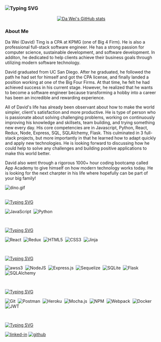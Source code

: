 ### ![Typing SVG](https://readme-typing-svg.herokuapp.com?font=Oleo+Script&size=45&pause=2000&color=0FC2FF&width=1000&height=100&lines=%F0%9F%91%8B+Hi+there%2C+my+name+is+Da+Wei+Ting+%E3%83%BE(%E2%8C%90%E2%96%A0_%E2%96%A0)%E3%83%8E%E2%99%AA)

<!-- [github-stats]: -->
<div align='center'>

[![Da Wei's GitHub stats](https://github-readme-stats.vercel.app/api?username=dwting0322&show_icons=true&theme=dracula)](https://github.com/dwting0322)
<!-- <img src="https://github-readme-stats.vercel.app/api/top-langs/?username=dwting0322" /> -->
</div>
  
  
### About Me

Da Wei (David) Ting is a CPA at KPMG (one of Big 4 Firm). He is also a professional full-stack software engineer. He has a strong passion for computer science, sustainable development, and software development. In additon, he dedicated to help clients achieve their business goals through utilizing modern software technology. 

David graduated from UC San Diego. After he graduated, he followed the path he had set for himself and got the CPA license, and finally landed a position working at one of the Big Four Firms. At that time, he felt he had achieved success in his current stage. However, he realized that he wants to become a software engineer because transforming a hobby into a career has been an incredible and rewarding experience.

All of David's life has already been observant about how to make the world simpler, client's satisfaction and more productive. He is type of person who is passionate about solving challenging problems, working on continuously improving his knowledge and skillsets, team building, and trying something new every day. His core competencies are in Javascript, Python, React, Redux, Node, Express, SQL, SQLAlchemy, Flask. This culminated in 3 full-stack projects, but more importantly in that he learned how to adapt quickly and apply new technologies. He is looking forward to discussing how he could help to solve any challenges and building positive applications to make this world better.

David also went through a rigorous 1000+ hour coding bootcamp called App Academy to give himself on how modern technology works today. He is looking for the next charpter in his life where hopefully can be part of your big family!


<img data-target="animated-image.replacedImage" alt="dino.gif" class="AnimatedImagePlayer-animatedImage" src="https://github.com/saadeghi/saadeghi/raw/master/dino.gif" style="display: block; opacity: 1;">


<!--
**dwting0322/dwting0322** is a ✨ _special_ ✨ repository because its `README.md` (this file) appears on your GitHub profile.

Here are some ideas to get you started:

- 🔭 I’m currently working on ...
- 🌱 I’m currently learning ...
- 👯 I’m looking to collaborate on ...
- 🤔 I’m looking for help with ...
- 💬 Ask me about ...
- 📫 How to reach me: ...
- 😄 Pronouns: ...
- ⚡ Fun fact: ...
-->


<br>

[![Typing SVG](https://readme-typing-svg.herokuapp.com?font=OCR-A&duration=3000&pause=2000&color=0FC2FF&width=125&height=25&lines=Languages%3A)](https://git.io/typing-svg)

![JavaScript](https://img.shields.io/badge/JavaScript-323330?style=for-the-badge&logo=javascript&logoColor=F7DF1E)&nbsp; 
![Python](https://img.shields.io/badge/Python-14354C?style=for-the-badge&logo=python&logoColor=white)&nbsp;

<br>

[![Typing SVG](https://readme-typing-svg.herokuapp.com?font=OCR-A&duration=3000&pause=2000&color=0FC2FF&width=125&height=25&lines=Frontend%3A)](https://git.io/typing-svg)

![React](https://img.shields.io/badge/react-%2320232a.svg?style=for-the-badge&logo=react&logoColor=%2361DAFB)&nbsp;
![Redux](https://img.shields.io/badge/redux-%23593d88.svg?style=for-the-badge&logo=redux&logoColor=white)&nbsp;
![HTML5](https://img.shields.io/badge/html5-%23E34F26.svg?style=for-the-badge&logo=html5&logoColor=white)&nbsp;
![CSS3](https://img.shields.io/badge/css3-%231572B6.svg?style=for-the-badge&logo=css3&logoColor=white)&nbsp;
![Jinja](https://img.shields.io/badge/jinja-lightred.svg?style=for-the-badge&logo=jinja&logoColor=black)&nbsp;

<br> 

[![Typing SVG](https://readme-typing-svg.herokuapp.com?font=OCR-A&duration=3000&pause=2000&color=0FC2FF&width=125&height=25&lines=Backend%3A)](https://git.io/typing-svg)

![awss3](https://img.shields.io/badge/AWS%20S3-FF9900?style=for-the-badge&logo=amazons3&logoColor=white)&nbsp;
![NodeJS](https://img.shields.io/badge/Node.js-339933?style=for-the-badge&logo=nodedotjs&logoColor=white)&nbsp;
![Express.js](https://img.shields.io/badge/express.js-%23404d59.svg?style=for-the-badge&logo=express&logoColor=%2361DAFB)&nbsp;
![Sequelize](https://img.shields.io/badge/Sequelize-52B0E7?style=for-the-badge&logo=Sequelize&logoColor=white)&nbsp;
![SQLite](https://img.shields.io/badge/sqlite-%2307405e.svg?style=for-the-badge&logo=sqlite&logoColor=white)&nbsp;
![Flask](https://img.shields.io/badge/Flask-000000?style=for-the-badge&logo=flask&logoColor=white)&nbsp;
![SQLAlchemy](https://img.shields.io/badge/SQLAlchemy-100000?style=for-the-badge&logo=sql&logoColor=BA1212&labelColor=AD0000&color=A90000)&nbsp; 

<br>

[![Typing SVG](https://readme-typing-svg.herokuapp.com?font=OCR-A&duration=3000&pause=2000&color=0FC2FF&width=145&height=25&lines=Other+Tools%3A)](https://git.io/typing-svg)

![Git](https://img.shields.io/badge/GIT-E44C30?style=for-the-badge&logo=git&logoColor=white)&nbsp;
![Postman](https://img.shields.io/badge/Postman-FF6C37?style=for-the-badge&logo=postman&logoColor=white)&nbsp; 
![Heroku](https://img.shields.io/badge/heroku-%23430098.svg?style=for-the-badge&logo=heroku&logoColor=white)&nbsp; 
![Mocha.js](https://img.shields.io/badge/mocha.js-323330?style=for-the-badge&logo=mocha&logoColor=Brown)&nbsp;
![NPM](https://img.shields.io/badge/npm-CB3837?style=for-the-badge&logo=npm&logoColor=white)&nbsp;
![Webpack](https://img.shields.io/badge/webpack-%238DD6F9.svg?style=for-the-badge&logo=webpack&logoColor=black)&nbsp;
![Docker](https://img.shields.io/badge/docker-%230db7ed.svg?style=for-the-badge&logo=docker&logoColor=white)&nbsp;
![JWT](https://img.shields.io/badge/JWT-black?style=for-the-badge&logo=JSON%20web%20tokens)

<br>

[![Typing SVG](https://readme-typing-svg.herokuapp.com?font=OCR-A&duration=3000&pause=2000&color=0FC2FF&width=145&height=25&lines=Contact+Me%3A)](https://git.io/typing-svg)

[![linked-in](https://img.shields.io/badge/LinkedIn-0077B5?style=for-the-badge&logo=LinkedIn&logoColor=white)](https://www.linkedin.com/in/da-wei-ting-cpa-a929b5102/)
[![github](https://img.shields.io/badge/GitHub-000000?style=for-the-badge&logo=GitHub&logoColor=white)](https://github.com/dwting0322)
